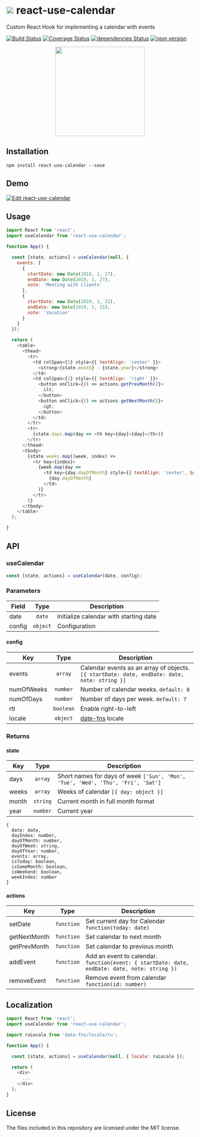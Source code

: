 
# <img src="https://user-images.githubusercontent.com/19170080/53611182-98bcf200-3b9b-11e9-84c2-32f6432df340.png" height="20" /> react-use-calendar

Custom React Hook for implementing a calendar with events

[![Build Status](https://travis-ci.org/gregnb/react-use-calendar.svg?branch=master)](https://travis-ci.org/gregnb/react-use-calendar)
[![Coverage Status](https://coveralls.io/repos/github/gregnb/react-use-calendar/badge.svg?branch=master)](https://coveralls.io/github/gregnb/react-use-calendar?branch=master)
[![dependencies Status](https://david-dm.org/gregnb/react-use-calendar/status.svg)](https://david-dm.org/gregnb/react-use-calendar)
[![npm version](https://badge.fury.io/js/react-use-calendar.svg)](https://badge.fury.io/js/react-use-calendar)

<div align="center">
	<img src="https://user-images.githubusercontent.com/19170080/53612148-382fb400-3b9f-11e9-9643-34c58abce182.gif" height="240" />
</div>

## Installation

```
npm install react-use-calendar --save
```

## Demo

[![Edit react-use-calendar](https://codesandbox.io/static/img/play-codesandbox.svg)](https://codesandbox.io/s/y0jonx2xvz)


## Usage

```javascript
import React from 'react';
import useCalendar from 'react-use-calendar';

function App() {

  const [state, actions] = useCalendar(null, {
    events: [
      { 
        startDate: new Date(2019, 1, 27), 
        endDate: new Date(2019, 1, 27),  
        note: 'Meeting with clients' 
      },
      { 
        startDate: new Date(2019, 1, 22), 
        endDate: new Date(2019, 1, 25),
        note: 'Vacation'
      }
    ]
  });

  return (
    <table>
      <thead>
        <tr>
          <td colSpan={5} style={{ textAlign: 'center' }}>
            <strong>{state.month} - {state.year}</strong>
          </td>
          <td colSpan={2} style={{ textAlign: 'right' }}>
            <button onClick={() => actions.getPrevMonth()}>
              &lt;
            </button>              
            <button onClick={() => actions.getNextMonth()}>
              &gt;
            </button>              
          </td>
        </tr>
        <tr>
          {state.days.map(day => <th key={day}>{day}</th>)}
        </tr>
      </thead>
      <tbody>
        {state.weeks.map((week, index) => 
          <tr key={index}>
            {week.map(day =>
              <td key={day.dayOfMonth} style={{ textAlign: 'center', backgroundColor: day.isToday ? '#ff0' : '#fff' }}>
                {day.dayOfMonth}
              </td>
            )}
          </tr>
        )}
      </tbody>
    </table>
  );

}

```

## API

### useCalendar

```js
const [state, actions] = useCalendar(date, config);
```

### Parameters 

| Field     |    Type    | Description                                                                              |
| ------- | :--------: | ---------------------------------------------------------------------------------------- |
| date | `date`  | Initialize calendar with starting date                                                |
| config | `object`  | Configuration |

#### config

| Key     |    Type    | Description                                                                              |
| ------- | :--------: | ---------------------------------------------------------------------------------------- |
| events | `array`  | Calendar events as an array of objects. `[{ startDate: date, endDate: date, note: string }]`  |
| numOfWeeks | `number`  | Number of calendar weeks. `default: 6` |
| numOfDays | `number`  | Number of days per week. `default: 7` |
| rtl | `boolean`  | Enable right-to-left |
| locale | `object`  | [date-fns](https://date-fns.org/) locale |

### Returns 

#### state

| Key     |    Type    | Description                                                                              |
| ------- | :--------: | ---------------------------------------------------------------------------------------- |
| days | `array`  | Short names for days of week `['Sun', 'Mon', 'Tue', 'Wed', 'Thu', 'Fri', 'Sat']`                                                |
| weeks | `array`  | Weeks of calendar `[{ day: object }]`                                               |
| month | `string`  | Current month in full month format                                              |
| year | `number`  | Current year                                               |

```
{
  date: date,
  dayIndex: number,
  dayOfMonth: number,
  dayOfWeek: string,
  dayOfYear: number,
  events: array,
  isToday: boolean,
  isSameMonth: boolean,
  isWeekend: boolean,
  weekIndex: number
}
```

#### actions

| Key     |    Type    | Description                                                                              |
| ------- | :--------: | ---------------------------------------------------------------------------------------- |
| setDate     | `function` | Set current day for Calendar `function(today: date)` |
| getNextMonth     | `function` | Set calendar to next month |
| getPrevMonth     | `function` | Set calendar to previous month |
| addEvent     | `function` | Add an event to calendar. `function(event: { startDate: date, endDate: date, note: string })` |
| removeEvent     | `function` | Remove event from calendar `function(id: number)` |
 
## Localization

```javascript
import React from 'react';
import useCalendar from 'react-use-calendar';

import ruLocale from 'date-fns/locale/ru';

function App() {

  const [state, actions] = useCalendar(null, { locale: ruLocale });

  return (
    <div>
      ...
    </div>
  );
}

```

## License
The files included in this repository are licensed under the MIT license.

